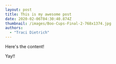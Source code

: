 ```yaml
---
layout: post
title: This is my awesome post
date: 2020-02-06T04:30:40.874Z
thumbnail: /images/Boo-Cups-Final-2-768x1374.jpg
authors:
  - "Traci Dietrich"
---
```

Here's the content!



Yay!!
